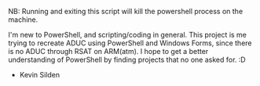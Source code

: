 NB: Running and exiting this script will kill the powershell process on the machine.

I'm new to PowerShell, and scripting/coding in general.
This project is me trying to recreate ADUC using PowerShell and Windows Forms, since there is no ADUC through RSAT on ARM(atm).
I hope to get a better understanding of PowerShell by finding projects that no one asked for. :D

- Kevin Silden
